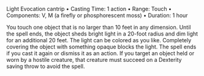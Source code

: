 Light
Evocation cantrip
• Casting Time: 1 action
• Range: Touch
• Components: V, M (a firefly or phosphorescent moss)
• Duration: 1 hour 

You touch one object that is no larger than 10 feet in any dimension. Until the spell ends, the object sheds bright light in a 20-foot radius and dim light for an additional 20 feet. The light can be colored as you like. Completely covering the object with something opaque blocks the light. The spell ends if you cast it again or dismiss it as an action. If you target an object held or worn by a hostile creature, that creature must succeed on a Dexterity saving throw to avoid the spell.